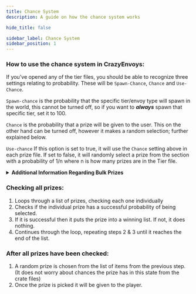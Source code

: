 ```yaml
---
title: Chance System
description: A guide on how the chance system works

hide_title: false

sidebar_label: Chance System
sidebar_position: 1
---
```

### How to use the chance system in CrazyEnvoys:
If you've opened any of the tier files, you should be able to recognize three settings relating to probability. These will be `Spawn-Chance`, `Chance` and `Use-Chance`.

`Spawn-chance` is the probability that the specific tier/envoy type will spawn in the world, this cannot be turned off, so if you want to **_always_** spawn that specific tier, set it to 100. 

`Chance` is the probability that a prize will be given to the user. This on the other hand can be turned off, however it makes a random selection; further explained below. 

`Use-chance` If this option is set to true, it will use the `Chance` setting above in each prize file. If set to false, it will randomly select a prize from the section with a probability of 1/n where n is how many prizes are in the Tier file.

<details>
<summary><b>Additional Information Regarding Bulk Prizes</b></summary>

If you have multiple prizes, and do not have the setting `Bulk-Prizes.Toggle` set to `false` and a prize has 100% probability, there is no other chance for another prize to be selected. Set to `true` for this to allow for a guaranteed selection of at least one prize and the chance for however many more. 

If you want to give a specific prize every time AND an additional chance/random prize set `Chance` to 100 and configure your file to reflect the following
```yml
Bulk-Prizes:
   Toggle: true
   Random: true
   MaxBulk: 2
```
</details>

### Checking all prizes:
1. Loops through a list of prizes, checking each one individually
2. Checks if the individual prize has a successful probability of being selected.
3. If it is successful then it puts the prize into a winning list. If not, it does nothing.
4. Continues through the loop, repeating steps 2 & 3 until it reaches the end of the list.

### After all prizes have been checked:
1. A random prize is chosen from the list of items from the previous step. (It does not worry about chances the prize has in this state from the crate files)
2. Once the prize is picked it will be given to the player.